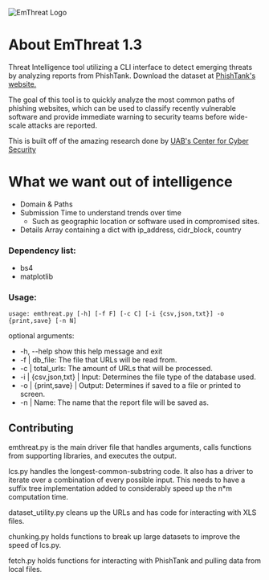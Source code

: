 ![EmThreat Logo](https://imgur.com/Hv703W4.png)


# About EmThreat 1.3
Threat Intelligence tool utilizing a CLI interface to detect emerging threats by analyzing reports from PhishTank. Download the dataset at [PhishTank's website.](https://www.phishtank.com/developer_info.php)

The goal of this tool is to quickly analyze the most common paths of phishing websites, which can be used to classify recently vulnerable software and provide immediate warning to security teams before wide-scale attacks are reported.

This is built off of the amazing research done by [UAB's Center for Cyber Security](https://www.uab.edu/cas/thecenter/images/Documents/Identifying-Vulnerable-Websites-by-Analysis-of-Common-Strings-in-Phishing-URLs.pdf)

# What we want out of intelligence
- Domain & Paths
- Submission Time to understand trends over time
  - Such as geographic location or software used in compromised sites.
- Details Array containing a dict with ip_address, cidr_block, country

### Dependency list:
- bs4
- matplotlib

### Usage:
`usage: emthreat.py [-h] [-f F] [-c C] [-i {csv,json,txt}] -o {print,save}
                   [-n N]`

optional arguments:

  - -h, --help         show this help message and exit 
  - -f |               db_file: The file that URLs will be read from.
  - -c |               total_urls: The amount of URLs that will be processed.
  - -i | {csv,json,txt} | Input: Determines the file type of the database used.
  - -o | {print,save} |   Output: Determines if saved to a file or printed to screen.
  - -n |              Name: The name that the report file will be saved as.

## Contributing
emthreat.py is the main driver file that handles arguments, calls functions from supporting libraries, and executes the output.

lcs.py handles the longest-common-substring code. It also has a driver to iterate over a combination of every possible input. This needs to have a suffix tree implementation added to considerably speed up  the n\*m computation time.

dataset_utility.py cleans up the URLs and has code for interacting with XLS files.

chunking.py holds functions to break up large datasets to improve the speed of lcs.py. 

fetch.py holds functions for interacting with PhishTank and pulling data from local files.
